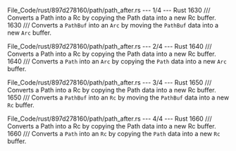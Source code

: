 File_Code/rust/897d278160/path/path_after.rs --- 1/4 --- Rust
1630     /// Converts a Path into a Rc by copying the Path data into a new Rc buffer.                                                                        1630     /// Converts a `PathBuf` into an `Arc` by moving the `PathBuf` data into a new `Arc` buffer.

File_Code/rust/897d278160/path/path_after.rs --- 2/4 --- Rust
1640     /// Converts a Path into a Rc by copying the Path data into a new Rc buffer.                                                                        1640     /// Converts a `Path` into an `Arc` by copying the `Path` data into a new `Arc` buffer.

File_Code/rust/897d278160/path/path_after.rs --- 3/4 --- Rust
1650     /// Converts a Path into a Rc by copying the Path data into a new Rc buffer.                                                                        1650     /// Converts a `PathBuf` into an `Rc` by moving the `PathBuf` data into a new `Rc` buffer.

File_Code/rust/897d278160/path/path_after.rs --- 4/4 --- Rust
1660     /// Converts a Path into a Rc by copying the Path data into a new Rc buffer.                                                                        1660     /// Converts a `Path` into an `Rc` by copying the `Path` data into a new `Rc` buffer.

